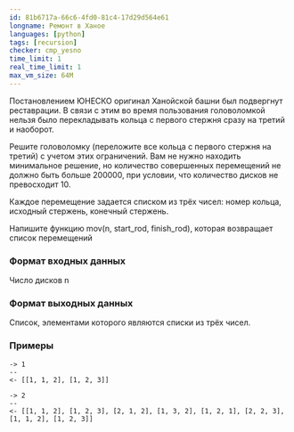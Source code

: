 ```yaml
---
id: 81b6717a-66c6-4fd0-81c4-17d29d564e61
longname: Ремонт в Ханое
languages: [python]
tags: [recursion]
checker: cmp_yesno
time_limit: 1
real_time_limit: 1
max_vm_size: 64M
---
```


Постановлением ЮНЕСКО оригинал Ханойской башни был подвергнут реставрации. В связи с этим во время пользования головоломкой нельзя было перекладывать кольца с первого стержня сразу на третий и наоборот.

Решите головоломку (переложите все кольца с первого стержня на третий) с учетом этих ограничений. Вам не нужно находить минимальное решение, но количество совершенных перемещений не должно быть больше 200000, при условии, что количество дисков не превосходит 10.

Каждое перемещение задается списком из трёх чисел: номер кольца, исходный стержень, конечный стержень.

Напишите функцию mov(n, start_rod, finish_rod), которая возвращает список перемещений
### Формат входных данных

Число дисков n

### Формат выходных данных

Список, элементами которого являются списки из трёх чисел.

### Примеры

```
-> 1 
--
<- [[1, 1, 2], [1, 2, 3]]
```

```
-> 2
--
<- [[1, 1, 2], [1, 2, 3], [2, 1, 2], [1, 3, 2], [1, 2, 1], [2, 2, 3], [1, 1, 2], [1, 2, 3]]
```

